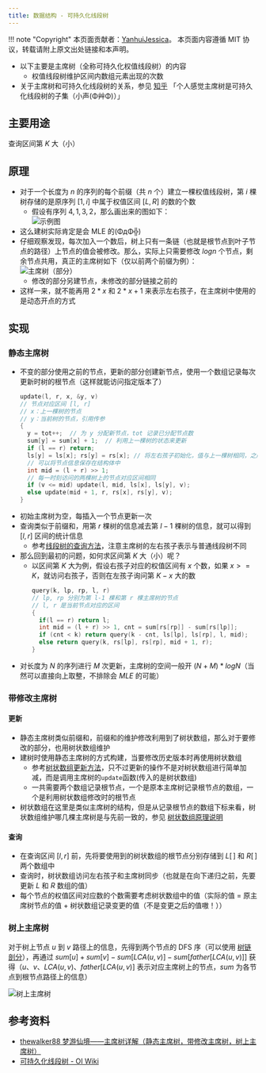 ```yaml
---
title: 数据结构 - 可持久化线段树
---
```


!!! note "Copyright"
    本页面贡献者：[YanhuiJessica](https://github.com/YanhuiJessica)。
    本页面内容遵循 MIT 协议，转载请附上原文出处链接和本声明。

- 以下主要是主席树（全称可持久化权值线段树）的内容
  - 权值线段树维护区间内数组元素出现的次数
- 关于主席树和可持久化线段树的关系，参见 [知乎](https://www.zhihu.com/question/59195374) 「个人感觉主席树是可持久化线段树的子集（小声(Φ艸Φ)）」

## 主要用途

查询区间第 $K$ 大（小）

## 原理

- 对于一个长度为 $n$ 的序列的每个前缀（共 $n$ 个）建立一棵权值线段树，第 $i$ 棵树存储的是原序列 $[1,\,i]$ 中属于权值区间 $[L,\,R]$ 的数的个数
  - 假设有序列 ${4,1,3,2}$，那么画出来的图如下：<br>
![示例图](https://s1.ax1x.com/2020/05/20/YTyCfP.jpg)
- 这么建树实际肯定是会 MLE 的(ΦдΦ╬)
- 仔细观察发现，每次加入一个数后，树上只有一条链（也就是根节点到叶子节点的路径）上节点的值会被修改。那么，实际上只需要修改 $logn$ 个节点，剩余节点共用，真正的主席树如下（仅以前两个前缀为例）：<br>
![主席树（部分）](https://s1.ax1x.com/2020/05/18/YWvbtO.jpg)
  - 修改的部分另建节点，未修改的部分链接之前的
- 这样一来，就不能再用 $2*x$ 和 $2*x+1$ 来表示左右孩子，在主席树中使用的是动态开点的方式

## 实现

### 静态主席树

- 不变的部分使用之前的节点，更新的部分创建新节点，使用一个数组记录每次更新时树的根节点（这样就能访问指定版本了）
  ```c
  update(l, r, x, &y, v)
  // 节点对应区间 [l, r]
  // x：上一棵树的节点
  // y：当前树的节点，引用传参
  {
    y = tot++;  // 为 y 分配新节点，tot 记录已分配节点数
    sum[y] = sum[x] + 1;  // 利用上一棵树的状态来更新
    if (l == r) return;
    ls[y] = ls[x]; rs[y] = rs[x]; // 将左右孩子初始化，值与上一棵树相同，之后遇到更新就修改
    // 可以将节点信息保存在结构体中
    int mid = (l + r) >> 1;
    // 每一时刻访问的两棵树上的节点对应区间相同
    if (v <= mid) update(l, mid, ls[x], ls[y], v);
    else update(mid + 1, r, rs[x], rs[y], v);
  }
  ```
- 初始主席树为空，每插入一个节点更新一次
- 查询类似于前缀和，用第 $r$ 棵树的信息减去第 $l-1$ 棵树的信息，就可以得到 $[l,r]$ 区间的统计信息
  - 参考[线段树的查询方法](https://cuccs.github.io/acm-wiki/data-struct/segment-tree/#_6)，注意主席树的左右孩子表示与普通线段树不同
- 那么回到最初的问题，如何求区间第 $K$ 大（小）呢？
  - 以区间第 $K$ 大为例，假设右孩子对应的权值区间有 $x$ 个数，如果 $x >= K$，就访问右孩子，否则在左孩子询问第 $K - x$ 大的数
    ```c
    query(k, lp, rp, l, r)
    // lp, rp 分别为第 l-1 棵和第 r 棵主席树的节点
    // l, r 是当前节点对应的区间
    {
      if(l == r) return l;
      int mid = (l + r) >> 1, cnt = sum[rs[rp]] - sum[rs[lp]];
      if (cnt < k) return query(k - cnt, ls[lp], ls[rp], l, mid);
      else return query(k, rs[lp], rs[rp], mid + 1, r);
    }
    ```
- 对长度为 $N$ 的序列进行 $M$ 次更新，主席树的空间一般开 $(N+M)*logN$（当然可以直接向上取整，不排除会 $MLE$ 的可能）

### 带修改主席树

#### 更新

- 静态主席树类似前缀和，前缀和的维护修改利用到了树状数组，那么对于要修改的部分，也用树状数组维护
- 建树时使用静态主席树的方式构建，当要修改历史版本时再使用树状数组
  - 参考[树状数组更新方法](https://cuccs.github.io/acm-wiki/data-struct/fenwick-tree/#_3)，只不过更新的操作不是对树状数组进行简单加减，而是调用主席树的`update`函数(传入的是树状数组)
  - 一共需要两个数组记录根节点，一个是原本主席树记录根节点的数组，一个是利用树状数组修改时的根节点
- 树状数组在这里是类似主席树的结构，但是从记录根节点的数组下标来看，树状数组维护哪几棵主席树是与先前一致的，参见 [树状数组原理说明](https://cuccs.github.io/acm-wiki/data-struct/fenwick-tree/#_2)

#### 查询

- 在查询区间 $[l, r]$ 前，先将要使用到的树状数组的根节点分别存储到 $L[\,]$ 和 $R[\,]$ 两个数组中
- 查询时，树状数组访问左右孩子和主席树同步（也就是在向下递归之前，先要更新 $L$ 和 $R$ 数组的值）
- 每个节点的权值区间对应数的个数需要考虑树状数组中的值（实际的值 = 原主席树节点的值 + 树状数组记录变更的值（不是变更之后的值嗷！））

### 树上主席树

对于树上节点 $u$ 到 $v$ 路径上的信息，先得到两个节点的 DFS 序（可以使用 [树链剖分](https://cuccs.github.io/acm-wiki/data-struct/hld/#_4)），再通过 $sum[u] + sum[v] - sum[LCA(u,\,v)] - sum[father[LCA(u,\,v)]]$ 获得（$u$、$v$、$LCA(u,\,v)$、$father[LCA(u,\,v)]$ 表示对应主席树上的节点，$sum$ 为各节点到根节点路径上的信息）

![树上主席树](https://s1.ax1x.com/2020/05/18/YhHGRA.jpg)

## 参考资料

- [thewalker88 梦游仙境——主席树详解（静态主席树，带修改主席树，树上主席树）](https://blog.csdn.net/thewalker88/article/details/79234108)
- [可持久化线段树 - OI Wiki](https://oi-wiki.org/ds/persistent-seg/)